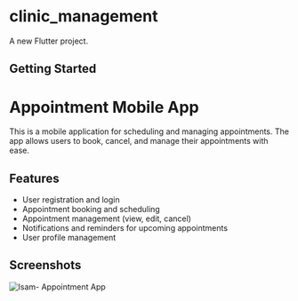# clinic_management

A new Flutter project.

## Getting Started

# Appointment Mobile App

This is a mobile application for scheduling and managing appointments. The app allows users to book, cancel, and manage their appointments with ease.

## Features
- User registration and login
- Appointment booking and scheduling
- Appointment management (view, edit, cancel)
- Notifications and reminders for upcoming appointments
- User profile management

## Screenshots
![Isam- Appointment App](https://github.com/user-attachments/assets/57f092a0-0ded-46a4-93b8-47f4102d1a28)

